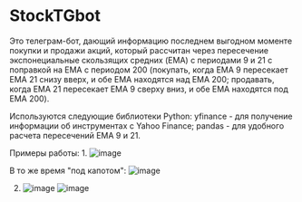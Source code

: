 # StockTGbot

Это телеграм-бот, дающий информацию последнем выгодном моменте покупки и продажи акций, который рассчитан через пересечение экспонециальные скользящих средних (EMA) с периодами 9 и 21 с поправкой на EMA с периодом 200 (покупать, когда EMA 9 пересекает EMA 21 снизу вверх, и обе EMA находятся над EMA 200; продавать, когда EMA 21 пересекает EMA 9 сверху вниз, и обе EMA находятся под EMA 200).

Используются следующие библиотеки Python:
yfinance - для получение информации об инструментах с Yahoo Finance;
pandas - для удобного расчета пересечений EMA 9 и 21.


Примеры работы:
1. 
![image](https://user-images.githubusercontent.com/95462920/155878014-a08e6cce-a556-4e0d-b2e8-dd44d93a7ee8.png)

В то же время "под капотом":
![image](https://user-images.githubusercontent.com/95462920/155878056-f4987f88-f132-449f-a92c-6e1d567af7ed.png)

2) ![image](https://user-images.githubusercontent.com/95462920/155878077-777b133f-ad84-45b8-aa65-13779d085cbd.png)
![image](https://user-images.githubusercontent.com/95462920/155878090-64cb5d78-2130-4559-8abe-c61187b59b92.png)

